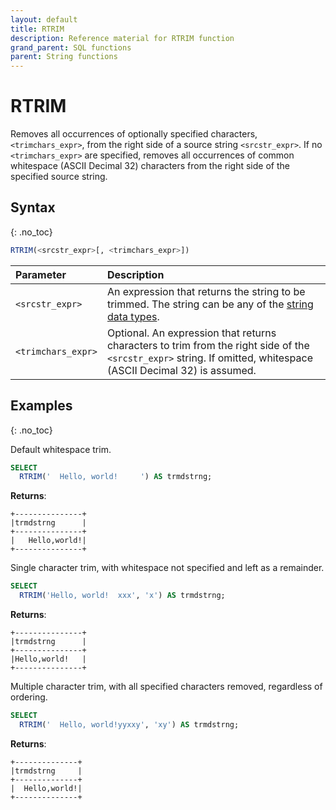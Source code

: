```yaml
---
layout: default
title: RTRIM
description: Reference material for RTRIM function
grand_parent: SQL functions
parent: String functions
---
```


# RTRIM

Removes all occurrences of optionally specified characters, `<trimchars_expr>`, from the right side of a source string `<srcstr_expr>`. If no `<trimchars_expr>` are specified, removes all occurrences of common whitespace (ASCII Decimal 32) characters from the right side of the specified source string.

## Syntax
{: .no_toc}

```sql
RTRIM(<srcstr_expr>[, <trimchars_expr>])
```

| Parameter        | Description                |
| :--------------- | :------------------------- |
| `<srcstr_expr>`  | An expression that returns the string to be trimmed. The string can be any of the [string data types](../../general-reference/data-types.md#string).|
| `<trimchars_expr>` | Optional. An expression that returns characters to trim from the right side of the `<srcstr_expr>` string. If omitted, whitespace (ASCII Decimal 32) is assumed. |

## Examples
{: .no_toc}

Default whitespace trim.

```sql
SELECT
  RTRIM('  Hello, world!     ') AS trmdstrng;
```

**Returns**:

```
+---------------+
|trmdstrng      |
+---------------+
|   Hello,world!|
+---------------+
```

Single character trim, with whitespace not specified and left as a remainder.

```sql
SELECT
  RTRIM('Hello, world!  xxx', 'x') AS trmdstrng;
```

**Returns**:

```
+---------------+
|trmdstrng      |
+---------------+
|Hello,world!   |
+---------------+
```

Multiple character trim, with all specified characters removed, regardless of ordering.

```sql
SELECT
  RTRIM('  Hello, world!yyxxy', 'xy') AS trmdstrng;
```

**Returns**:

```
+--------------+
|trmdstrng     |
+--------------+
|  Hello,world!|
+--------------+
```
